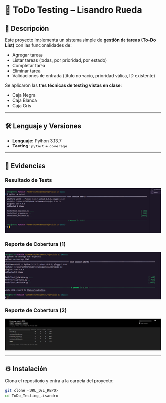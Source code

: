 # 📝 ToDo Testing – Lisandro Rueda

## 📌 Descripción
Este proyecto implementa un sistema simple de **gestión de tareas (To-Do List)** con las funcionalidades de:
- Agregar tareas
- Listar tareas (todas, por prioridad, por estado)
- Completar tarea
- Eliminar tarea
- Validaciones de entrada (título no vacío, prioridad válida, ID existente)

Se aplicaron las **tres técnicas de testing vistas en clase**:  
- Caja Negra  
- Caja Blanca  
- Caja Gris  

---

## 🛠️ Lenguaje y Versiones
- **Lenguaje:** Python 3.13.7  
- **Testing:** `pytest` + `coverage`  


---

## 📸 Evidencias

### Resultado de Tests
![Resultado de tests](docs/pytest_result.png)

### Reporte de Cobertura (1)
![Reporte de cobertura 1](docs/coverage_report1.png)

### Reporte de Cobertura (2)
![Reporte de cobertura 2](docs/coverage_report2.png)


---

## ⚙️ Instalación
Clona el repositorio y entra a la carpeta del proyecto:
```bash
git clone <URL_DEL_REPO>
cd ToDo_Testing_Lisandro






